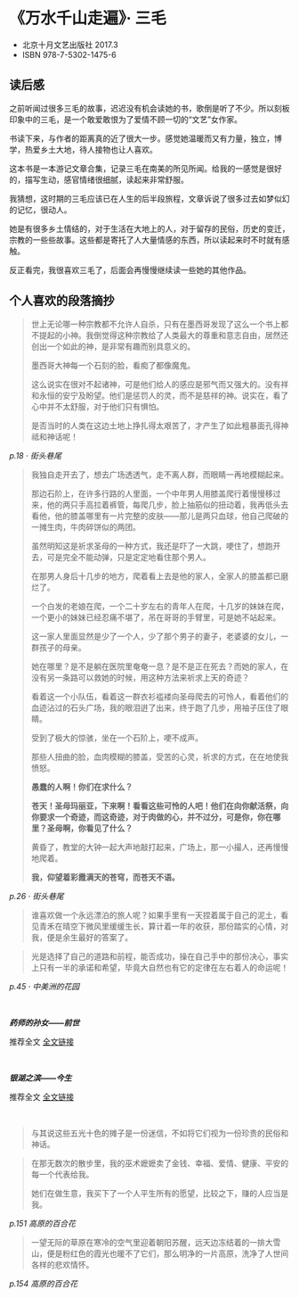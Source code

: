 # 《万水千山走遍》· 三毛

* 北京十月文艺出版社 2017.3
* ISBN 978-7-5302-1475-6

## 读后感

之前听闻过很多三毛的故事，迟迟没有机会读她的书，歌倒是听了不少。所以刻板印象中的三毛，是一个敢爱敢恨为了爱情不顾一切的“文艺”女作家。

书读下来，与作者的距离真的近了很大一步。感觉她温暖而又有力量，独立，博学，热爱乡土大地，待人接物也让人喜欢。

这本书是一本游记文章合集，记录三毛在南美的所见所闻。给我的一感觉是很好的，描写生动，感官情绪很细腻，读起来非常舒服。

我猜想，这时期的三毛应该已在人生的后半段旅程，文章诉说了很多过去如梦似幻的记忆，很动人。

她是有很多乡土情结的，对于生活在大地上的人，对于留存的民俗，历史的变迁，宗教的一些些故事。这些都是寄托了人大量情感的东西，所以读起来时不时就有感触。

反正看完，我很喜欢三毛了，后面会再慢慢继续读一些她的其他作品。

## 个人喜欢的段落摘抄

> 世上无论哪一种宗教都不允许人自杀，只有在墨西哥发现了这么一个书上都不提起的小神。我倒觉得这种宗教给了人类最大的尊重和意志自由，居然还创出一个如此的神，是非常有趣而别具意义的。
> 
> 墨西哥大神每一个石刻的脸，看痴了都像魔鬼。
> 
> 这么说实在很对不起诸神，可是他们给人的感应是邪气而又强大的。没有祥和永恒的安宁及盼望。他们是惩罚人的灵，而不是慈祥的神。说实在，看了心中并不太舒服，对于他们只有惧怕。
> 
> 是否当时的人类在这边土地上挣扎得太艰苦了，才产生了如此粗暴面孔得神祗和神话呢！

_p.18 · 街头巷尾_


> 我独自走开去了，想去广场透透气，走不离人群，而眼睛一再地模糊起来。
> 
> 那边石阶上，在许多行路的人里面，一个中年男人用膝盖爬行着慢慢移过来，他的两只手高拉着裤管，每爬几步，脸上抽筋似的扭动着，我再低头去看他，他的膝盖哪里有一片完整的皮肤——那儿是两只血球，他自己爬破的一摊生肉，牛肉碎饼似的两团。
> 
> 虽然明知这是祈求圣母的一种方式，我还是吓了一大跳，哽住了，想跑开去，可是完全不能动弹，只是定定地看住那个男人。
> 
> 在那男人身后十几步的地方，爬着看上去是他的家人，全家人的膝盖都已磨烂了。
> 
> 一个白发的老娘在爬，一个二十岁左右的青年人在爬，十几岁的妹妹在爬，一个更小的妹妹已经忍痛不堪了，吊在哥哥的手臂里，可是她不站起来。
> 
> 这一家人里面显然是少了一个人，少了那个男子的妻子，老婆婆的女儿，一群孩子的母亲。
> 
> 她在哪里？是不是躺在医院里奄奄一息？是不是正在死去？而她的家人，在没有另一条路可以救她的时候，用这种方法来祈求上天的奇迹？
> 
> 看着这一个小队伍，看着这一群衣衫褴褛向圣母爬去的可怜人，看着他们的血迹沾过的石头广场，我的眼泪逬了出来，终于跑了几步，用袖子压住了眼睛。
> 
> 受到了极大的惊骇，坐在一个石阶上，哽不成声。
> 
> 那些人扭曲的脸，血肉模糊的膝盖，受苦的心灵，祈求的方式，在在地使我愤怒。
> 
> **愚蠢的人啊！你们在求什么？**
> 
> **苍天！圣母玛丽亚，下来啊！看看这些可怜的人吧！他们在向你献活祭，向你要求一个奇迹，而这奇迹，对于肉做的心，并不过分，可是你，你在哪里？圣母啊，你看见了什么？**
> 
> 黄昏了，教堂的大钟一起大声地敲打起来，广场上，那一小撮人，还再慢慢地爬着。
> 
> **我，仰望着彩霞满天的苍穹，而苍天不语。**

_p.26 · 街头巷尾_

> 谁喜欢做一个永远漂泊的旅人呢？如果手里有一天捏着属于自己的泥土，看见青禾在晴空下微风里缓缓生长，算计着一年的收获，那份踏实的心情，对我，便是余生最好的答案了。

> 光是选择了自己的道路和前程，能否成功，操在自己手中的那份决心，事实上只有一半的承诺和希望，毕竟大自然也有它的定律在左右着人的命运呢！

_p.45 · 中美洲的花园_

<br/>

_**药师的孙女——前世**_

推荐全文 [全文链接](http://www.ccview.net/htm/xiandai/wen/chenmaoping091.htm)

<br/>

_**银湖之滨——今生**_

推荐全文 [全文链接](http://www.ccview.net/htm/xiandai/wen/chenmaoping092.htm)

<br/>


> 与其说这些五光十色的摊子是一份迷信，不如将它们视为一份珍贵的民俗和神话。

> 在那无数次的散步里，我的巫术嬷嬷卖了金钱、幸福、爱情、健康、平安的每一个代表给我。
> 
> 她们在做生意，我买下了一个人平生所有的愿望，比较之下，赚的人应当是我。

_p.151 高原的百合花_


> 一望无际的草原在寒冷的空气里迎着朝阳苏醒，远天边冻结着的一排大雪山，便是粉红色的霞光也暖不了它们，那么明净的一片高原，洗净了人世间各样的悲欢情怀。

_p.154 高原的百合花_
